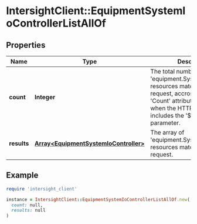 # IntersightClient::EquipmentSystemIoControllerListAllOf

## Properties

| Name | Type | Description | Notes |
| ---- | ---- | ----------- | ----- |
| **count** | **Integer** | The total number of &#39;equipment.SystemIoController&#39; resources matching the request, accross all pages. The &#39;Count&#39; attribute is included when the HTTP GET request includes the &#39;$inlinecount&#39; parameter. | [optional] |
| **results** | [**Array&lt;EquipmentSystemIoController&gt;**](EquipmentSystemIoController.md) | The array of &#39;equipment.SystemIoController&#39; resources matching the request. | [optional] |

## Example

```ruby
require 'intersight_client'

instance = IntersightClient::EquipmentSystemIoControllerListAllOf.new(
  count: null,
  results: null
)
```

